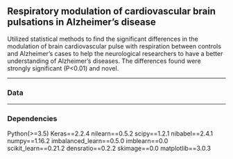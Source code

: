 ## Respiratory modulation of cardiovascular brain pulsations in Alzheimer’s disease

Utilized statistical methods to find the significant differences in the modulation of brain cardiovascular pulse with respiration between controls and Alzheimer’s cases to help the neurological researchers to have a better understanding of Alzheimer’s diseases. The differences found were strongly significant (P<0.01) and novel.

---
### Data
---
### Dependencies
Python(>=3.5)
Keras==2.2.4
nilearn==0.5.2
scipy==1.2.1
nibabel==2.4.1
numpy==1.16.2
imbalanced_learn==0.5.0
imblearn==0.0
scikit_learn==0.21.2
densratio==0.2.2
skimage==0.0
matplotlib==3.0.3

